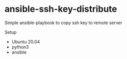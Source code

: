 # ansible-ssh-key-distribute
Simple ansible-playbook to copy ssh key to remote server

Setup
- Ubuntu 20.04
- python3
- ansible


